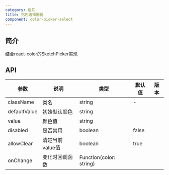 ```yaml
---
category: 组件
title: 拾色选择器器
component: color-picker-select
---
```


## 简介

结合react-color的SketchPicker实现


## API

| 参数 | 说明 | 类型 | 默认值 | 版本 |
| --- | --- | --- | --- | --- |
| className | 类名 | string | - | |
| defaultValue | 初始默认颜色 | string |  |  |
| value | 颜色值 | string |  |  |
| disabled | 是否禁用 | boolean | false |  |
| allowClear | 清楚当前value值 | boolean | true |  |
| onChange | 变化时回调函数 | Function(color: string) |  |  |

